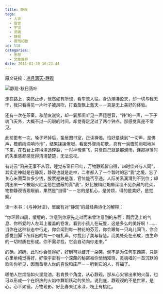 ```yaml
---
title: 静观
tags:
  - 人世
  - 俗世
  - 宇宙
  - 灵魂
  - 静观
  - 骤雨初歇
id: 518
categories:
  - 思想
  - 文章推荐
date: 2011-01-30 16:23:44
---
```


原文链接：[凉月满天-静观](http://blog.sina.com.cn/s/blog_4c9b1f510100oh6s.html)

![静观-秋日落叶](http://www.livelyidea.com/photo/content/WebPick/about_nature/783211226388731.jpg "静观")

走在路上，突然止步，恍然如有所想，看车流人往。身边潮沸盈天，却一切与我无干，我只看得见一片叶子被风吹，打着旋飘上蓝天－－真是无上美好的体验。

还有一次在茶室，和朋友说笑，却一霎那间听见一声琵琶音，“铮”的一声，一下子魂飞天外，大概不过一闪眼的时间，却觉得足足过了两个钟点。那感觉真是不常见。

此前更有一次，嗓子坏掉后，蛰居图书室，正读禅偈，恰好是读到“一切声，是佛声，檐前雨滴响泠泠”，结果揉揉倦眼，看窗外骤雨初歇，真有一滴檐前雨啪地掉下来，在石台上摔得清透碎裂，一时神魂俱飞，只觉自己就是那滴雨，连那掉落时的失重感都感觉得清清楚楚，无法忽视。

有诗云“闲来无事不从容，睡觉东窗日已红，万物静观皆自得，四时佳兴与人同”，其实走神就是在静观，静观也就是走神，二者都入了一个暂时的忘“我”之境，忘了关心米面菜价多少钱，股票是跌是涨，官位能否亨通，人际关系润滑到不到位；却跳出来一个被烟火红尘俗世遮蔽的真“我”，好比被梅红炮屑深埋不见杂藏的花朵，物物静观皆现眼前，果然是“自得”－－忘的是机心，是劳烦，得的是美好，是觉察。

读一本书：《与神对话》，里面有对“静观”的最经典诗化的解释：

“你环顾四周，缓缓的，注意到你原先走过而未曾注意到的东西：雨后泥土的气息、你所爱的人左耳上覆盖的卷发。看到小孩儿在玩耍，这是多么的美好啊！……当你在这种状态中行走，你会闻到每一种花的芬芳，你会跟每一只鸟儿同飞，你会感觉到脚下所踩出的每一个嘎扎声。你找到了美与智慧。而美处处在形成，由生命的一切材质在形成。你不需寻找，它会自动向你走来。”

的确。的确。此时你会觉得好，好到可以绽开一朵笑。倒不是为任何东西笑，只是心里单纯觉得好，好像宇宙有一个深藏的秘密被你悄悄知晓，灵魂唱的一首沉默的歌叫你听见，因而备觉人世的喜悦和庄严－－听到它的人，有福了。

哪怕人世烦恼如火里烧油，若肯换个角度，从心静观，那从心尖冒出来的火苗，也可以形成一个在炽热的火焰中舞蹈跃动的笑脸。说到底，静观观的不是世界，是心。心平如镜，万物现影，好比春来江水渌，枝上有桃红。